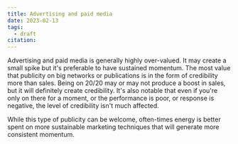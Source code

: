```yaml
---
title: Advertising and paid media
date: 2023-02-13
tags:
  - draft
citation: 
---
```


Advertising and paid media is generally highly over-valued. It may create a small spike but it's preferable to have sustained momentum. The most value that publicity on big networks or publications is in the form of credibility more than sales. Being on 20/20 may or may not produce a boost in sales, but it will definitely create credibility. It's also notable that even if you're only on there for a moment, or the performance is poor, or response is negative, the level of credibility isn't much affected.

While this type of publicity can be welcome, often-times energy is better spent on more sustainable marketing techniques that will generate more consistent momentum.


